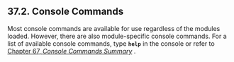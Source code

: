 ## 37.2. Console Commands

Most console commands are available for use regardless of the modules loaded. However, there are also module-specific console commands. For a list of available console commands, type **`help`** in the console or refer to [Chapter 67, *Console Commands Summary*](console_commands "Chapter 67. Console Commands Summary") .
